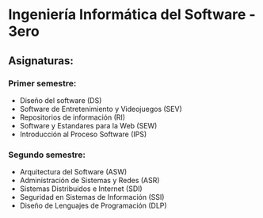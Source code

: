 # Ingeniería Informática del Software - 3ero
## Asignaturas:
### Primer semestre:
* Diseño del software (DS)
* Software de Entretenimiento y Videojuegos (SEV)
* Repositorios de información (RI)
* Software y Estandares para la Web (SEW)
* Introducción al Proceso Software (IPS)

### Segundo semestre:
* Arquitectura del Software (ASW)
* Administración de Sistemas y Redes (ASR)
* Sistemas Distribuidos e Internet (SDI)
* Seguridad en Sistemas de Información (SSI)
* Diseño de Lenguajes de Programación (DLP)
